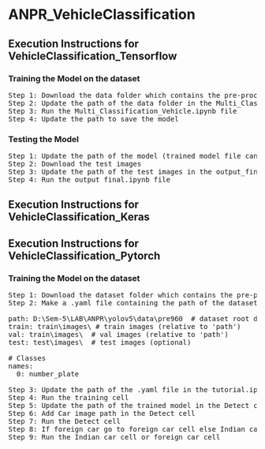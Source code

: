 # ANPR_VehicleClassification

## Execution Instructions for VehicleClassification_Tensorflow
### Training the Model on the dataset
<pre>
Step 1: Download the data folder which contains the pre-processed dataset 
Step 2: Update the path of the data folder in the Multi_Classification_Vehicle.ipynb file
Step 3: Run the Multi_Classification_Vehicle.ipynb file 
Step 4: Update the path to save the model 
</pre>

### Testing the Model 
<pre>
Step 1: Update the path of the model (trained model file can be used model_saved_4_15.h5) in the output_final.ipynb file 
Step 2: Download the test images 
Step 3: Update the path of the test images in the output_final.ipynb file
Step 4: Run the output_final.ipynb file
</pre>

## Execution Instructions for VehicleClassification_Keras

## Execution Instructions for VehicleClassification_Pytorch

### Training the Model on the dataset
<pre>
Step 1: Download the dataset folder which contains the pre-processed dataset and run the first cell in tutorial.ipynb to git clone the yolov5 environment
Step 2: Make a .yaml file containing the path of the dataset folder and put the yaml file in the data folder for example

path: D:\Sem-5\LAB\ANPR\yolov5\data\pre960  # dataset root dir 
train: train\images\ # train images (relative to 'path') 
val: train\images\  # val images (relative to 'path') 
test: test\images\  # test images (optional)

# Classes
names:
  0: number_plate

Step 3: Update the path of the .yaml file in the tutorial.ipynb in the training cell
Step 4: Run the training cell
Step 5: Update the path of the trained model in the Detect cell the path to the weights will be printed out by the training cell
Step 6: Add Car image path in the Detect cell
Step 7: Run the Detect cell
Step 8: If foreign car go to foreign car cell else Indian car cell update the exp# number as shown in the output of the Detect cell
Step 9: Run the Indian car cell or foreign car cell
</pre> 
